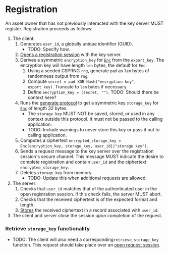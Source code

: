# Registration
An asset owner that has not previously interacted with the key server MUST register. Registration proceeds as follows:

1. The client:
    1. Generates `user_id`, a globally unique identifier (GUID). 
        - TODO: Specify how. 
    1. [Opens a registration session](systems-architecture.md#opening-a-registration-session) with the key server.
    1. Derives  a symmetric `encryption_key` for [`Enc`](#external-dependencies) from the `export_key`.
       The encryption key will have length `len` bytes, the default for `Enc`.
        1. Using a seeded CSPRNG `rng`, generate `pad` as `len` bytes of randomness output from `rng`.
        1. Compute `secret = pad XOR Hash("encryption key", export_key)`. Truncate to `len` bytes if necessary.
        1. Define `encryption_key = (secret, "")`.
           TODO: Should there be context here?
    1. Runs the [generate protocol](cryptographic_flows.md#generate-a-secret) to get a symmetric key `storage_key` for [`Enc`](#external-dependencies) of length 32 bytes.
        - The `storage key` MUST NOT be saved, stored, or used in any context outside this protocol. It must not be passed to the calling application.
        - TODO: Include warnings to never store this key or pass it out to calling application.
    1. Computes a ciphertext `encrypted_storage_key = Enc(encryption_key, storage_key, user_id||"storage key")`.
    1. Sends a request message to the key server over the registration session's secure channel. This message MUST indicate the desire to complete registration and contain `user_id` and the ciphertext `encrypted_storage_key`.
    1. Deletes `storage_key` from memory.
        - TODO: Update this when additional requests are allowed.
1. The server:
    1. Checks that `user_id` matches that of the authenticated user in the open registration session. If this check fails, the server MUST abort.
    1. Checks that the received ciphertext is of the expected format and length.
    1. [Stores](#server-side-storage) the received ciphertext in a record associated with `user_id`.
1. The client and server close the session upon completion of the request.

### Retrieve `storage_key` functionality
- TODO: The client will also need a corresponding`retrieve_storage_key` function. This request should take place over an [open request session](systems-architecture.md#opening-and-using-a-request-session).




